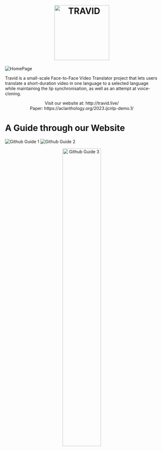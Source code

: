 # <div align="center"><img src="https://user-images.githubusercontent.com/55135657/189181536-42f858f5-3567-472f-972c-495e45345117.png" alt="TRAVID" width="180"/></div>

![HomePage](https://user-images.githubusercontent.com/55135657/188446021-80aec522-881a-43cb-b956-319918d20105.png)

Travid is a small-scale Face-to-Face Video Translator project that lets users translate a short-duration video in one language to a selected language while maintaining the lip synchronisation, as well as an attempt at voice-cloning.

<div align="center">Visit our website at: http://travid.live/<br>
Paper: https://aclanthology.org/2023.ijcnlp-demo.1/ </div>

# A Guide through our Website
![Github Guide 1](https://user-images.githubusercontent.com/55135657/188560174-2f2dfd44-248a-43ff-96a5-38fd0e3a7992.png)
![Github Guide 2](https://user-images.githubusercontent.com/55135657/188560181-131b10a6-f5db-4649-a6b6-3846f97e157f.png)
<div align="center"><img src="https://user-images.githubusercontent.com/55135657/188560187-9307886c-18e6-4103-9716-ea6b025f35cd.gif" alt="Github Guide 3" width="50%" align="center"/></div>

